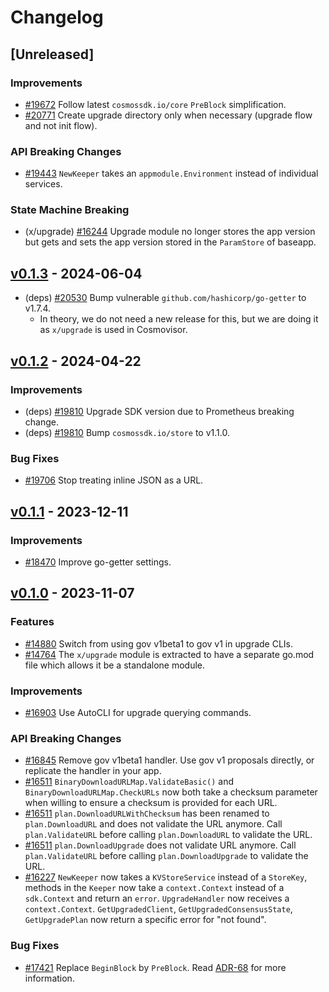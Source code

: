 <!--
Guiding Principles:
Changelogs are for humans, not machines.
There should be an entry for every single version.
The same types of changes should be grouped.
Versions and sections should be linkable.
The latest version comes first.
The release date of each version is displayed.
Mention whether you follow Semantic Versioning.
Usage:
Change log entries are to be added to the Unreleased section under the
appropriate stanza (see below). Each entry should ideally include a tag and
the Github issue reference in the following format:
* (<tag>) [#<issue-number>] Changelog message.
Types of changes (Stanzas):
"Features" for new features.
"Improvements" for changes in existing functionality.
"Deprecated" for soon-to-be removed features.
"Bug Fixes" for any bug fixes.
"API Breaking" for breaking exported APIs used by developers building on SDK.
Ref: https://keepachangelog.com/en/1.0.0/
-->

# Changelog

## [Unreleased]

### Improvements

* [#19672](https://github.com/T-ragon/cosmos-sdk/pull/19672) Follow latest `cosmossdk.io/core` `PreBlock` simplification.
* [#20771](https://github.com/T-ragon/cosmos-sdk/pull/20771) Create upgrade directory only when necessary (upgrade flow and not init flow).

### API Breaking Changes

* [#19443](https://github.com/T-ragon/cosmos-sdk/pull/19443) `NewKeeper` takes an `appmodule.Environment` instead of individual services.

### State Machine Breaking

* (x/upgrade) [#16244](https://github.com/T-ragon/cosmos-sdk/pull/16244) Upgrade module no longer stores the app version but gets and sets the app version stored in the `ParamStore` of baseapp.

## [v0.1.3](https://github.com/T-ragon/cosmos-sdk/releases/tag/x/upgrade/v0.1.3) - 2024-06-04

* (deps) [#20530](https://github.com/T-ragon/cosmos-sdk/pull/20530) Bump vulnerable `github.com/hashicorp/go-getter` to v1.7.4.
    * In theory, we do not need a new release for this, but we are doing it as `x/upgrade` is used in Cosmovisor.

## [v0.1.2](https://github.com/T-ragon/cosmos-sdk/releases/tag/x/upgrade/v0.1.2) - 2024-04-22

### Improvements

* (deps) [#19810](https://github.com/T-ragon/cosmos-sdk/pull/19810) Upgrade SDK version due to Prometheus breaking change.
* (deps) [#19810](https://github.com/T-ragon/cosmos-sdk/pull/19810) Bump `cosmossdk.io/store` to v1.1.0.

### Bug Fixes

* [#19706](https://github.com/T-ragon/cosmos-sdk/pull/19706) Stop treating inline JSON as a URL.

## [v0.1.1](https://github.com/T-ragon/cosmos-sdk/releases/tag/x/upgrade/v0.1.1) - 2023-12-11

### Improvements

* [#18470](https://github.com/T-ragon/cosmos-sdk/pull/18470) Improve go-getter settings.

## [v0.1.0](https://github.com/T-ragon/cosmos-sdk/releases/tag/x/upgrade/v0.1.0) - 2023-11-07

### Features

* [#14880](https://github.com/T-ragon/cosmos-sdk/pull/14880) Switch from using gov v1beta1 to gov v1 in upgrade CLIs.
* [#14764](https://github.com/T-ragon/cosmos-sdk/pull/14764) The `x/upgrade` module is extracted to have a separate go.mod file which allows it be a standalone module.

### Improvements

* [#16903](https://github.com/T-ragon/cosmos-sdk/pull/16903) Use AutoCLI for upgrade querying commands.

### API Breaking Changes

* [#16845](https://github.com/T-ragon/cosmos-sdk/pull/16845) Remove gov v1beta1 handler. Use gov v1 proposals directly, or replicate the handler in your app.
* [#16511](https://github.com/T-ragon/cosmos-sdk/pull/16511) `BinaryDownloadURLMap.ValidateBasic()` and `BinaryDownloadURLMap.CheckURLs` now both take a checksum parameter when willing to ensure a checksum is provided for each URL.
* [#16511](https://github.com/T-ragon/cosmos-sdk/pull/16511) `plan.DownloadURLWithChecksum` has been renamed to `plan.DownloadURL` and does not validate the URL anymore. Call `plan.ValidateURL` before calling `plan.DownloadURL` to validate the URL.
* [#16511](https://github.com/T-ragon/cosmos-sdk/pull/16511) `plan.DownloadUpgrade` does not validate URL anymore. Call `plan.ValidateURL` before calling `plan.DownloadUpgrade` to validate the URL.
* [#16227](https://github.com/T-ragon/cosmos-sdk/issues/16227) `NewKeeper` now takes a `KVStoreService` instead of a `StoreKey`, methods in the `Keeper` now take a `context.Context` instead of a `sdk.Context` and return an `error`. `UpgradeHandler` now receives a `context.Context`. `GetUpgradedClient`, `GetUpgradedConsensusState`, `GetUpgradePlan` now return a specific error for "not found".


### Bug Fixes

* [#17421](https://github.com/T-ragon/cosmos-sdk/pull/17421) Replace `BeginBlock` by `PreBlock`. Read [ADR-68](https://github.com/T-ragon/cosmos-sdk/blob/main/docs/architecture/adr-068-preblock.md) for more information.
